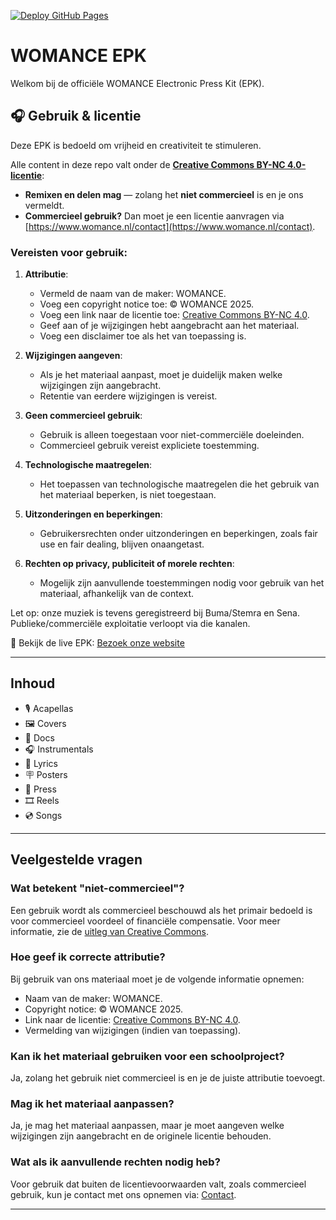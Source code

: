 [![Deploy GitHub Pages](https://github.com/digikwal/womance/actions/workflows/jekyll-gh-pages.yml/badge.svg)](https://github.com/digikwal/womance/actions/workflows/jekyll-gh-pages.yml)

# WOMANCE EPK

Welkom bij de officiële WOMANCE Electronic Press Kit (EPK).

## 🎧 Gebruik & licentie

Deze EPK is bedoeld om vrijheid en creativiteit te stimuleren.

Alle content in deze repo valt onder de [**Creative Commons BY-NC 4.0-licentie**](http://creativecommons.org/licenses/by-nc/4.0/):
- **Remixen en delen mag** — zolang het **niet commercieel** is en je ons vermeldt.
- **Commercieel gebruik?** Dan moet je een licentie aanvragen via [https://www.womance.nl/contact](https://www.womance.nl/contact).

### Vereisten voor gebruik:
1. **Attributie**:
   - Vermeld de naam van de maker: WOMANCE.
   - Voeg een copyright notice toe: © WOMANCE 2025.
   - Voeg een link naar de licentie toe: [Creative Commons BY-NC 4.0](http://creativecommons.org/licenses/by-nc/4.0/).
   - Geef aan of je wijzigingen hebt aangebracht aan het materiaal.
   - Voeg een disclaimer toe als het van toepassing is.

2. **Wijzigingen aangeven**:
   - Als je het materiaal aanpast, moet je duidelijk maken welke wijzigingen zijn aangebracht.
   - Retentie van eerdere wijzigingen is vereist.

3. **Geen commercieel gebruik**:
   - Gebruik is alleen toegestaan voor niet-commerciële doeleinden.
   - Commercieel gebruik vereist expliciete toestemming.

4. **Technologische maatregelen**:
   - Het toepassen van technologische maatregelen die het gebruik van het materiaal beperken, is niet toegestaan.

5. **Uitzonderingen en beperkingen**:
   - Gebruikersrechten onder uitzonderingen en beperkingen, zoals fair use en fair dealing, blijven onaangetast.

6. **Rechten op privacy, publiciteit of morele rechten**:
   - Mogelijk zijn aanvullende toestemmingen nodig voor gebruik van het materiaal, afhankelijk van de context.

Let op: onze muziek is tevens geregistreerd bij Buma/Stemra en Sena. Publieke/commerciële exploitatie verloopt via die kanalen.

🔗 Bekijk de live EPK: [Bezoek onze website](https://www.womance.nl)

---

## Inhoud
- 🎙️ Acapellas
- 🖼️ Covers
- 📄 Docs
- 🎧 Instrumentals
- 🎤 Lyrics
- 🪧 Posters
- 📰 Press
- 🎞️ Reels
- 💿 Songs

---

## Veelgestelde vragen

### Wat betekent "niet-commercieel"?
Een gebruik wordt als commercieel beschouwd als het primair bedoeld is voor commercieel voordeel of financiële compensatie. Voor meer informatie, zie de [uitleg van Creative Commons](https://creativecommons.org/licenses/by-nc/4.0/).

### Hoe geef ik correcte attributie?
Bij gebruik van ons materiaal moet je de volgende informatie opnemen:
- Naam van de maker: WOMANCE.
- Copyright notice: © WOMANCE 2025.
- Link naar de licentie: [Creative Commons BY-NC 4.0](http://creativecommons.org/licenses/by-nc/4.0/).
- Vermelding van wijzigingen (indien van toepassing).

### Kan ik het materiaal gebruiken voor een schoolproject?
Ja, zolang het gebruik niet commercieel is en je de juiste attributie toevoegt.

### Mag ik het materiaal aanpassen?
Ja, je mag het materiaal aanpassen, maar je moet aangeven welke wijzigingen zijn aangebracht en de originele licentie behouden.

### Wat als ik aanvullende rechten nodig heb?
Voor gebruik dat buiten de licentievoorwaarden valt, zoals commercieel gebruik, kun je contact met ons opnemen via: [Contact](https://www.womance.nl/contact).

---